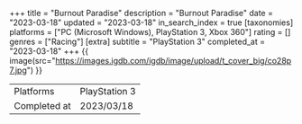 +++
title = "Burnout Paradise"
description = "Burnout Paradise"
date = "2023-03-18"
updated = "2023-03-18"
in_search_index = true
[taxonomies]
platforms = ["PC (Microsoft Windows), PlayStation 3, Xbox 360"]
rating = []
genres = ["Racing"]
[extra]
subtitle = "PlayStation 3"
completed_at = "2023-03-18"
+++
{{ image(src="https://images.igdb.com/igdb/image/upload/t_cover_big/co28p7.jpg") }}

|              |            |
| ------------ | ---------- |
| Platforms    | PlayStation 3 |
| Completed at | 2023/03/18 |

